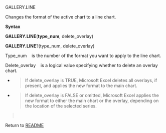 GALLERY.LINE

Changes the format of the active chart to a line chart.

**Syntax**

**GALLERY.LINE**(**type\_num**, delete\_overlay)

**GALLERY.LINE**?(type\_num, delete\_overlay)

Type\_num&nbsp;&nbsp;&nbsp;&nbsp;is the number of the format you want to
apply to the line chart.

Delete\_overlay&nbsp;&nbsp;&nbsp;&nbsp;is a logical value specifying
whether to delete an overlay chart.

  - > If delete\_overlay is TRUE, Microsoft Excel deletes all overlays,
    > if present, and applies the new format to the main chart.

  - > If delete\_overlay is FALSE or omitted, Microsoft Excel applies
    > the new format to either the main chart or the overlay, depending
    > on the location of the selected series.

> &nbsp;



Return to [README](README.md)

